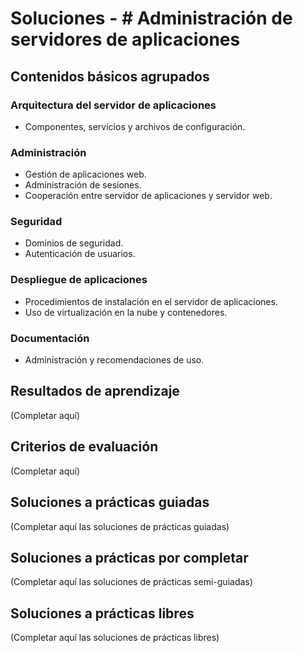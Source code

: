 # Soluciones - # Administración de servidores de aplicaciones

## Contenidos básicos agrupados

### Arquitectura del servidor de aplicaciones
- Componentes, servicios y archivos de configuración.

### Administración
- Gestión de aplicaciones web.
- Administración de sesiones.
- Cooperación entre servidor de aplicaciones y servidor web.

### Seguridad
- Dominios de seguridad.
- Autenticación de usuarios.

### Despliegue de aplicaciones
- Procedimientos de instalación en el servidor de aplicaciones.
- Uso de virtualización en la nube y contenedores.

### Documentación
- Administración y recomendaciones de uso.

## Resultados de aprendizaje
(Completar aquí)

## Criterios de evaluación
(Completar aquí)


## Soluciones a prácticas guiadas
(Completar aquí las soluciones de prácticas guiadas)

## Soluciones a prácticas por completar
(Completar aquí las soluciones de prácticas semi-guiadas)

## Soluciones a prácticas libres
(Completar aquí las soluciones de prácticas libres)
